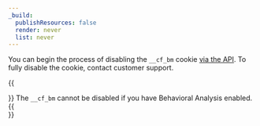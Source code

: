 ```yaml
---
_build:
  publishResources: false
  render: never
  list: never
---
```


You can begin the process of disabling the `__cf_bm` cookie [via the API](/api/operations/bot-management-for-a-zone-update-config). To fully disable the cookie, contact customer support.

{{<Aside type="note">}}
The `__cf_bm` cannot be disabled if you have Behavioral Analysis enabled.
{{</Aside>}}